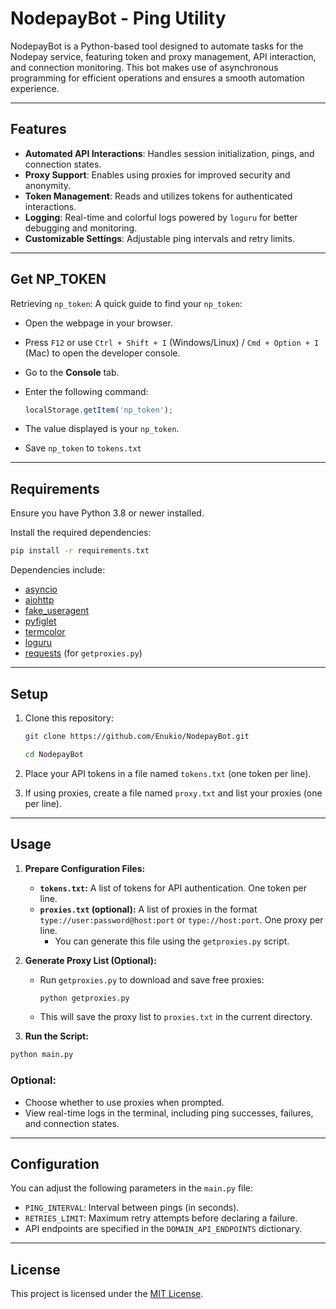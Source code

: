 
# NodepayBot - Ping Utility

NodepayBot is a Python-based tool designed to automate tasks for the Nodepay service, featuring token and proxy management, API interaction, and connection monitoring. This bot makes use of asynchronous programming for efficient operations and ensures a smooth automation experience.

---

## Features

- **Automated API Interactions**: Handles session initialization, pings, and connection states.
- **Proxy Support**: Enables using proxies for improved security and anonymity.
- **Token Management**: Reads and utilizes tokens for authenticated interactions.
- **Logging**: Real-time and colorful logs powered by `loguru` for better debugging and monitoring.
- **Customizable Settings**: Adjustable ping intervals and retry limits.

---

## Get NP_TOKEN
Retrieving `np_token`: A quick guide to find your `np_token`:

- Open the webpage in your browser.
- Press `F12` or use `Ctrl + Shift + I` (Windows/Linux) / `Cmd + Option + I` (Mac) to open the developer console.
- Go to the **Console** tab.
- Enter the following command:

     ```javascript
     localStorage.getItem('np_token');
     ```
- The value displayed is your `np_token`.
- Save `np_token` to `tokens.txt`

---

## Requirements

Ensure you have Python 3.8 or newer installed.

Install the required dependencies:
```bash
pip install -r requirements.txt
```

Dependencies include:
- [asyncio](https://pypi.org/project/asyncio/)
- [aiohttp](https://docs.aiohttp.org/)
- [fake_useragent](https://pypi.org/project/fake-useragent/)
- [pyfiglet](https://pypi.org/project/pyfiglet/)
- [termcolor](https://pypi.org/project/termcolor/)
- [loguru](https://loguru.readthedocs.io/)
- [requests](https://docs.python-requests.org/) (for `getproxies.py`)

---

## Setup

1. Clone this repository:
   ```bash
   git clone https://github.com/Enukio/NodepayBot.git
   ```
   ```bash
   cd NodepayBot
   ```

2. Place your API tokens in a file named `tokens.txt` (one token per line).

3. If using proxies, create a file named `proxy.txt` and list your proxies (one per line).

---

## Usage
1. **Prepare Configuration Files:**
   - **`tokens.txt`:** A list of tokens for API authentication. One token per line.
   - **`proxies.txt` (optional):** A list of proxies in the format `type://user:password@host:port` or `type://host:port`. One proxy per line.
     - You can generate this file using the `getproxies.py` script.

2. **Generate Proxy List (Optional):**
   - Run `getproxies.py` to download and save free proxies:

     ```bash
     python getproxies.py
     ```
   - This will save the proxy list to `proxies.txt` in the current directory.

3. **Run the Script:**
```bash
python main.py
```

### Optional:
- Choose whether to use proxies when prompted.
- View real-time logs in the terminal, including ping successes, failures, and connection states.

---

## Configuration

You can adjust the following parameters in the `main.py` file:

- `PING_INTERVAL`: Interval between pings (in seconds).
- `RETRIES_LIMIT`: Maximum retry attempts before declaring a failure.
- API endpoints are specified in the `DOMAIN_API_ENDPOINTS` dictionary.

---

## License

This project is licensed under the [MIT License](LICENSE).
